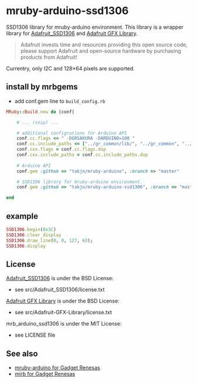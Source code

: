 # mruby-arduino-ssd1306
SSD1306 library for mruby-arduino environment.
This library is a wrapper library for [Adafruit_SSD1306](https://github.com/adafruit/Adafruit_SSD1306) and [Adafruit GFX Library](https://github.com/adafruit/Adafruit-GFX-Library).

> Adafruit invests time and resources providing this open source code, please support Adafruit and open-source hardware by purchasing products from Adafruit!

Currentry, only I2C and 128×64 pixels are supported.

## install by mrbgems
- add conf.gem line to `build_config.rb`

```ruby
MRuby::Build.new do |conf|

    # ... (snip) ...

    # additional configrations for Arduino API
    conf.cc.flags << " -DGRSAKURA -DARDUINO=100 "
    conf.cc.include_paths << ["../gr_common/lib/", "../gr_common", "../gr_common/core", "../gr_common/lib/SPI", "../gr_common/lib/Wire", "../gr_common/lib/Servo" ]
    conf.cxx.flags = conf.cc.flags.dup
    conf.cxx.include_paths = conf.cc.include_paths.dup
    
    # Arduino API
    conf.gem :github => "takjn/mruby-arduino", :branch => "master"

    # SSD1306 library for mruby-arduino environment.
    conf.gem :github => "takjn/mruby-arduino-ssd1306", :branch => "master"

end
```

## example
```ruby
SSD1306.begin(0x3C)
SSD1306.clear_display
SSD1306.draw_line(0, 0, 127, 63);
SSD1306.display
```

## License
[Adafruit_SSD1306](https://github.com/adafruit/Adafruit_SSD1306) is under the BSD License:
- see src/Adafruit_SSD1306/license.txt

[Adafruit GFX Library](https://github.com/adafruit/Adafruit-GFX-Library) is under the BSD License:
- see src/Adafruit-GFX-Library/license.txt

mrb_arduino_ssd1306 is under the MIT License:
- see LICENSE file

## See also
- [mruby-arduino for Gadget Renesas](https://github.com/takjn/mruby-arduino)
- [mirb for Gadget Renesas](https://github.com/takjn/mirb4gr)